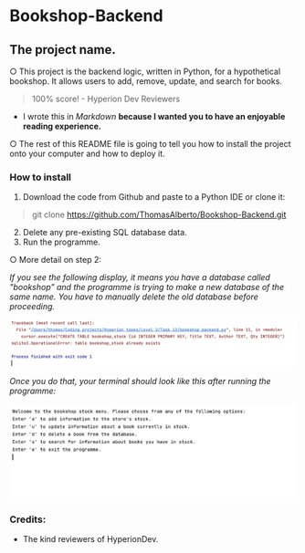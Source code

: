 # Bookshop-Backend 
## The project name.

○ This project is the backend logic, written in Python, for a hypothetical bookshop. 
It allows users to add, remove, update, and search for books.

> 100% score! - Hyperion Dev Reviewers
* I wrote this in _Markdown_ __because I wanted you to have an enjoyable reading experience.__ 

○ The rest of this README file is going to tell you how to install the project onto your computer 
and how to deploy it.

### How to install
1. Download the code from Github and paste to a Python IDE or clone it:
> git clone https://github.com/ThomasAlberto/Bookshop-Backend.git
2. Delete any pre-existing SQL database data.
3. Run the programme.


○ More detail on step 2:

_If you see the following display, it means you have a database 
called "bookshop" and the programme is trying to make a new database
of the same name. You have to manually delete the old database before 
proceeding._

![Failure message](failure.png)

_Once you do that, your terminal should look like this after 
running the programme:_

![Success message](success.png)

### Credits:
* The kind reviewers of HyperionDev.
